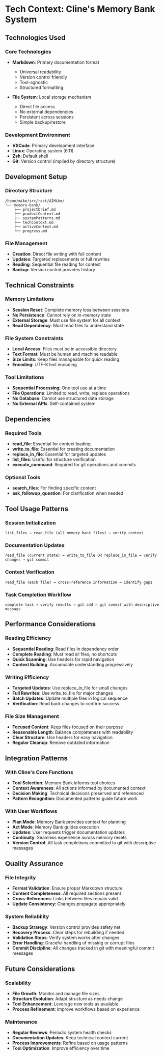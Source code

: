 # Tech Context: Cline's Memory Bank System

## Technologies Used

### Core Technologies
- **Markdown**: Primary documentation format
  - Universal readability
  - Version control friendly
  - Tool-agnostic
  - Structured formatting

- **File System**: Local storage mechanism
  - Direct file access
  - No external dependencies
  - Persistent across sessions
  - Simple backup/restore

### Development Environment
- **VSCode**: Primary development interface
- **Linux**: Operating system (6.11)
- **Zsh**: Default shell
- **Git**: Version control (implied by directory structure)

## Development Setup

### Directory Structure
```
/home/mike/src/ract/AIMike/
└── memory-bank/
    ├── projectbrief.md
    ├── productContext.md
    ├── systemPatterns.md
    ├── techContext.md
    ├── activeContext.md
    └── progress.md
```

### File Management
- **Creation**: Direct file writing with full content
- **Updates**: Targeted replacements or full rewrites
- **Reading**: Sequential file reading for context
- **Backup**: Version control provides history

## Technical Constraints

### Memory Limitations
- **Session Reset**: Complete memory loss between sessions
- **No Persistence**: Cannot rely on in-memory state
- **External Storage**: Must use file system for all context
- **Read Dependency**: Must read files to understand state

### File System Constraints
- **Local Access**: Files must be in accessible directory
- **Text Format**: Must be human and machine readable
- **Size Limits**: Keep files manageable for quick reading
- **Encoding**: UTF-8 text encoding

### Tool Limitations
- **Sequential Processing**: One tool use at a time
- **File Operations**: Limited to read, write, replace operations
- **No Database**: Cannot use structured data storage
- **No External APIs**: Self-contained system

## Dependencies

### Required Tools
- **read_file**: Essential for context loading
- **write_to_file**: Essential for creating documentation
- **replace_in_file**: Essential for targeted updates
- **list_files**: Useful for structure verification
- **execute_command**: Required for git operations and commits

### Optional Tools
- **search_files**: For finding specific content
- **ask_followup_question**: For clarification when needed

## Tool Usage Patterns

### Session Initialization
```
list_files → read_file (all memory bank files) → verify context
```

### Documentation Updates
```
read_file (current state) → write_to_file OR replace_in_file → verify changes → git commit
```

### Context Verification
```
read_file (each file) → cross-reference information → identify gaps
```

### Task Completion Workflow
```
complete task → verify results → git add → git commit with descriptive message
```

## Performance Considerations

### Reading Efficiency
- **Sequential Reading**: Read files in dependency order
- **Complete Reading**: Must read all files, no shortcuts
- **Quick Scanning**: Use headers for rapid navigation
- **Context Building**: Accumulate understanding progressively

### Writing Efficiency
- **Targeted Updates**: Use replace_in_file for small changes
- **Full Rewrites**: Use write_to_file for major changes
- **Batch Updates**: Update multiple files in logical sequence
- **Verification**: Read back changes to confirm success

### File Size Management
- **Focused Content**: Keep files focused on their purpose
- **Reasonable Length**: Balance completeness with readability
- **Clear Structure**: Use headers for easy navigation
- **Regular Cleanup**: Remove outdated information

## Integration Patterns

### With Cline's Core Functions
- **Tool Selection**: Memory Bank informs tool choices
- **Context Awareness**: All actions informed by documented context
- **Decision Making**: Technical decisions preserved and referenced
- **Pattern Recognition**: Documented patterns guide future work

### With User Workflows
- **Plan Mode**: Memory Bank provides context for planning
- **Act Mode**: Memory Bank guides execution
- **Updates**: User requests trigger documentation updates
- **Continuity**: Seamless experience across memory resets
- **Version Control**: All task completions committed to git with descriptive messages

## Quality Assurance

### File Integrity
- **Format Validation**: Ensure proper Markdown structure
- **Content Completeness**: All required sections present
- **Cross-References**: Links between files remain valid
- **Update Consistency**: Changes propagate appropriately

### System Reliability
- **Backup Strategy**: Version control provides safety net
- **Recovery Process**: Clear steps for rebuilding if needed
- **Validation Steps**: Verify system works after changes
- **Error Handling**: Graceful handling of missing or corrupt files
- **Commit Discipline**: All changes tracked in git with meaningful commit messages

## Future Considerations

### Scalability
- **File Growth**: Monitor and manage file sizes
- **Structure Evolution**: Adapt structure as needs change
- **Tool Enhancement**: Leverage new tools as available
- **Process Refinement**: Improve workflows based on experience

### Maintenance
- **Regular Reviews**: Periodic system health checks
- **Documentation Updates**: Keep technical context current
- **Process Improvements**: Refine based on usage patterns
- **Tool Optimization**: Improve efficiency over time
